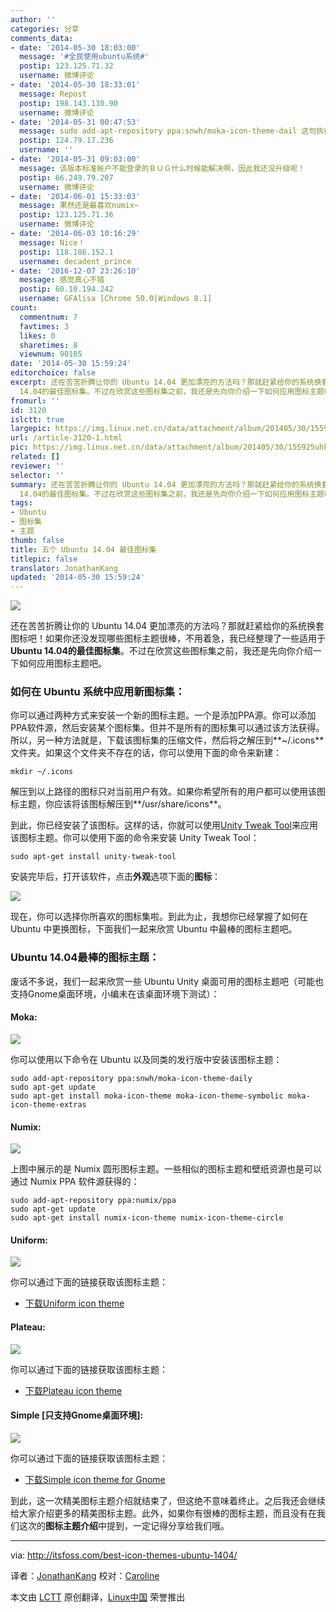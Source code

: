 ```yaml
---
author: ''
categories: 分享
comments_data:
- date: '2014-05-30 18:03:00'
  message: '#全民使用ubuntu系统#'
  postip: 123.125.71.32
  username: 微博评论
- date: '2014-05-30 18:33:01'
  message: Repost
  postip: 198.143.130.90
  username: 微博评论
- date: '2014-05-31 00:47:53'
  message: sudo add-apt-repository ppa:snwh/moka-icon-theme-dail 这句执行不成功
  postip: 124.79.17.236
  username: ''
- date: '2014-05-31 09:03:00'
  message: 该版本标准帐户不能登录的ＢＵＧ什么时候能解决啊，因此我还没升级呢！
  postip: 66.249.79.207
  username: 微博评论
- date: '2014-06-01 15:33:03'
  message: 果然还是最喜欢numix~
  postip: 123.125.71.36
  username: 微博评论
- date: '2014-06-03 10:16:29'
  message: Nice！
  postip: 118.186.152.1
  username: decadent_prince
- date: '2016-12-07 23:26:10'
  message: 感觉真心不错
  postip: 60.10.194.242
  username: GFAlisa [Chrome 50.0|Windows 8.1]
count:
  commentnum: 7
  favtimes: 3
  likes: 0
  sharetimes: 8
  viewnum: 90105
date: '2014-05-30 15:59:24'
editorchoice: false
excerpt: 还在苦苦折腾让你的 Ubuntu 14.04 更加漂亮的方法吗？那就赶紧给你的系统换套图标吧！如果你还没发现哪些图标主题很棒，不用着急，我已经整理了一些适用于Ubuntu
  14.04的最佳图标集。不过在欣赏这些图标集之前，我还是先向你介绍一下如何应用图标主题吧。 如何在 Ubuntu 系统中应用新图标集： 你可以通过两种方式来安装一个新的图标主题。一个是添加PPA源。你可以添加PPA软件源，然后安装某个图标集。但并不是所有的图标集可以通过该方法获得。所以，另一种方法就是，下载该图标集的压缩文件，然后将之解压到~/.icons文件夹。如果这个文件
fromurl: ''
id: 3120
islctt: true
largepic: https://img.linux.net.cn/data/attachment/album/201405/30/155925uhkfiv86gvr3z3d3.jpeg
url: /article-3120-1.html
pic: https://img.linux.net.cn/data/attachment/album/201405/30/155925uhkfiv86gvr3z3d3.jpeg.thumb.jpg
related: []
reviewer: ''
selector: ''
summary: 还在苦苦折腾让你的 Ubuntu 14.04 更加漂亮的方法吗？那就赶紧给你的系统换套图标吧！如果你还没发现哪些图标主题很棒，不用着急，我已经整理了一些适用于Ubuntu
  14.04的最佳图标集。不过在欣赏这些图标集之前，我还是先向你介绍一下如何应用图标主题吧。 如何在 Ubuntu 系统中应用新图标集： 你可以通过两种方式来安装一个新的图标主题。一个是添加PPA源。你可以添加PPA软件源，然后安装某个图标集。但并不是所有的图标集可以通过该方法获得。所以，另一种方法就是，下载该图标集的压缩文件，然后将之解压到~/.icons文件夹。如果这个文件
tags:
- Ubuntu
- 图标集
- 主题
thumb: false
title: 五个 Ubuntu 14.04 最佳图标集
titlepic: false
translator: JonathanKang
updated: '2014-05-30 15:59:24'
---
```


![](/data/attachment/album/201405/30/155925uhkfiv86gvr3z3d3.jpeg)


还在苦苦折腾让你的 Ubuntu 14.04 更加漂亮的方法吗？那就赶紧给你的系统换套图标吧！如果你还没发现哪些图标主题很棒，不用着急，我已经整理了一些适用于**Ubuntu 14.04的最佳图标集**。不过在欣赏这些图标集之前，我还是先向你介绍一下如何应用图标主题吧。


### 如何在 Ubuntu 系统中应用新图标集：


你可以通过两种方式来安装一个新的图标主题。一个是添加PPA源。你可以添加PPA软件源，然后安装某个图标集。但并不是所有的图标集可以通过该方法获得。所以，另一种方法就是，下载该图标集的压缩文件，然后将之解压到**~/.icons**文件夹。如果这个文件夹不存在的话，你可以使用下面的命令来新建：



```
mkdir ~/.icons

```

解压到以上路径的图标只对当前用户有效。如果你希望所有的用户都可以使用该图标主题，你应该将该图标解压到**/usr/share/icons**。


到此，你已经安装了该图标。这样的话，你就可以使用[Unity Tweak Tool](http://itsfoss.com/how-to-install-themes-in-ubuntu-13-10/)来应用该图标主题。你可以使用下面的命令来安装 Unity Tweak Tool：



```
sudo apt-get install unity-tweak-tool

```

安装完毕后，打开该软件，点击**外观**选项下面的**图标**：


![](/data/attachment/album/201405/30/155925m0koo1q01olq8lq0.jpeg)


现在，你可以选择你所喜欢的图标集啦。到此为止，我想你已经掌握了如何在 Ubuntu 中更换图标，下面我们一起来欣赏 Ubuntu 中最棒的图标主题吧。


### Ubuntu 14.04最棒的图标主题：


废话不多说，我们一起来欣赏一些 Ubuntu Unity 桌面可用的图标主题吧（可能也支持Gnome桌面环境，小编未在该桌面环境下测试）：


#### Moka:


![](/data/attachment/album/201405/30/155925pvau7fkrz2razval.jpeg)


你可以使用以下命令在 Ubuntu 以及同类的发行版中安装该图标主题：



```
sudo add-apt-repository ppa:snwh/moka-icon-theme-daily
sudo apt-get update
sudo apt-get install moka-icon-theme moka-icon-theme-symbolic moka-icon-theme-extras

```

#### Numix:


![](/data/attachment/album/201405/30/155926vla9i32halvilcc7.jpeg)


上图中展示的是 Numix 圆形图标主题。一些相似的图标主题和壁纸资源也是可以通过 Numix PPA 软件源获得的：



```
sudo add-apt-repository ppa:numix/ppa
sudo apt-get update
sudo apt-get install numix-icon-theme numix-icon-theme-circle

```

#### Uniform:


![](/data/attachment/album/201405/30/155926ekdhkofw711o7hgg.jpeg)


你可以通过下面的链接获取该图标主题：


* [下载Uniform icon theme](http://0rax0.deviantart.com/art/Uniform-Icon-Theme-453054609)


#### Plateau:


![](/data/attachment/album/201405/30/155927c72aszm5rgnnffn2.jpeg)


你可以通过下面的链接获取该图标主题：


* [下载Plateau icon theme](http://malysss.deviantart.com/art/Plateau-0-2-391110900)


#### Simple [只支持Gnome桌面环境]:


![](/data/attachment/album/201405/30/155927py7m5wmmhnwyyw7z.jpeg)


你可以通过下面的链接获取该图标主题：


* [下载Simple icon theme for Gnome](http://www.deviantart.com/art/Simple-icon-theme-426040287)


到此，这一次精美图标主题介绍就结束了，但这绝不意味着终止。之后我还会继续给大家介绍更多的精美图标主题。此外，如果你有很棒的图标主题，而且没有在我们这次的**图标主题介绍**中提到，一定记得分享给我们哦。




---


via: <http://itsfoss.com/best-icon-themes-ubuntu-1404/>


译者：[JonathanKang](https://github.com/JonathanKang) 校对：[Caroline](https://github.com/carolinewuyan)


本文由 [LCTT](https://github.com/LCTT/TranslateProject) 原创翻译，[Linux中国](http://linux.cn/) 荣誉推出